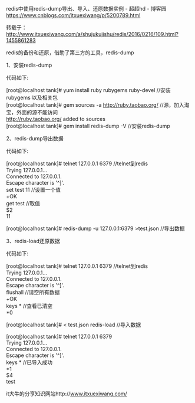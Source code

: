 redis中使用redis-dump导出、导入、还原数据实例 - 超超hd - 博客园 https://www.cnblogs.com/itxuexiwang/p/5200789.html

转载于：http://www.itxuexiwang.com/a/shujukujishu/redis/2016/0216/109.html?1455861283

redis的备份和还原，借助了第三方的工具，redis-dump

1、安装redis-dump​

 

代码如下:


[root@localhost tank]# yum install ruby rubygems ruby-devel   //安装rubygems 以及相关包  
[root@localhost tank]# gem sources -a http://ruby.taobao.org/   //源，加入淘宝，外面的源不能访问  
http://ruby.taobao.org/ added to sources  
[root@localhost tank]# gem install redis-dump -V   //安装redis-dump  

 

2、redis-dump导出数据

 

代码如下:

 

[root@localhost tank]# telnet 127.0.0.1 6379 //telnet到redis  
Trying 127.0.0.1...  
Connected to 127.0.0.1.  
Escape character is '^]'.  
set test 11 //设置一个值  
+OK  
get test //取值  
$2  
11  
  
[root@localhost tank]# redis-dump -u 127.0.0.1:6379 >test.json //导出数据  

 

3、redis-load还原数据

 

代码如下:


[root@localhost tank]# telnet 127.0.0.1 6379 //telnet到redis  
Trying 127.0.0.1...  
Connected to 127.0.0.1.  
Escape character is '^]'.  
flushall //请空所有数据  
+OK  
keys * //查看已清空  
*0  
  
[root@localhost tank]# < test.json redis-load //导入数据  
  
[root@localhost tank]# telnet 127.0.0.1 6379  
Trying 127.0.0.1...  
Connected to 127.0.0.1.  
Escape character is '^]'.  
keys * //已导入成功  
*1  
$4  
test  

 

it大牛的分享知识网站http://www.itxuexiwang.com/